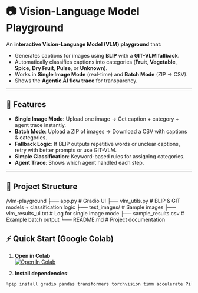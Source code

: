 # 📷 Vision-Language Model Playground

An **interactive Vision-Language Model (VLM) playground** that:
- Generates captions for images using **BLIP** with a **GIT-VLM fallback**.
- Automatically classifies captions into categories (**Fruit**, **Vegetable**, **Spice**, **Dry Fruit**, **Pulse**, or **Unknown**).
- Works in **Single Image Mode** (real-time) and **Batch Mode** (ZIP → CSV).
- Shows the **Agentic AI flow trace** for transparency.

---

## 🚀 Features
- **Single Image Mode**: Upload one image → Get caption + category + agent trace instantly.
- **Batch Mode**: Upload a ZIP of images → Download a CSV with captions & categories.
- **Fallback Logic**: If BLIP outputs repetitive words or unclear captions, retry with better prompts or use GIT-VLM.
- **Simple Classification**: Keyword-based rules for assigning categories.
- **Agent Trace**: Shows which agent handled each step.

---

## 📂 Project Structure
/vlm-playground
├── app.py # Gradio UI
├── vlm_utils.py # BLIP & GIT models + classification logic
├── test_images/ # Sample images
├── vlm_results_ui.txt # Log for single image mode
├── sample_results.csv # Example batch output
└── README.md # Project documentation

## ⚡ Quick Start (Google Colab)

1. **Open in Colab**  
   [![Open In Colab](https://colab.research.google.com/assets/colab-badge.svg)](YOUR_COLAB_LINK)

2. **Install dependencies**:
```python
%pip install gradio pandas transformers torchvision timm accelerate Pillow


